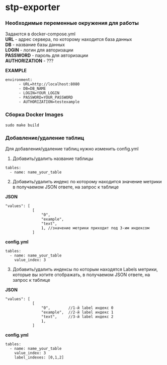# stp-exporter

### Необходимые переменные окружения для работы
Задаются в docker-compose.yml<br>
**URL** - адрес сервера, по которому находится база данных<br>
**DB** - название базы данных<br>
**LOGIN** - логин для авторизации<br>
**PASSWORD** - пароль для авторизации<br>
**AUTHORIZATION** - ???<br>

**EXAMPLE**
```
environment:
      - URL=http://localhost:8080
      - DB=DB_NAME
      - LOGIN=YOUR_LOGIN
      - PASSWORD=YOUR_PASSWORD
      - AUTHORIZATION=testexample
```

### Сборка Docker Images
```
sudo make build
```

### Добавление/удаление таблиц
Для добавления/удаление таблиц нужно изменить config.yml
1. Добавить/удалить название таблицы
```
tables:
  - name: name_your_table
```
2. Добавить/удалить индекс по которому находится значение метрики в получаемом JSON ответе, на запрос к таблице<br>

**JSON**
```
"values": [
            [
                "0",
                "example",
                "text",
                1, //значение метрики приходит под 3-им индексом
            ]
```
**config.yml**
```
tables:
  - name: name_your_table
    value_index: 3
```
3. Добавить/удалить индексы по которым находятся Labels метрики, которые вы хотите отображать, в получаемом JSON ответе, на запрос к таблице<br>

**JSON**
```
"values": [
            [
                "0",        //1-й label индекс 0
                "example",  //2-й label индекс 1
                "text",     //3-й label индекс 2
                1,
            ]
```
**config.yml**
```
tables:
  - name: name_your_table
    value_index: 3
    label_indexes: [0,1,2]
```
